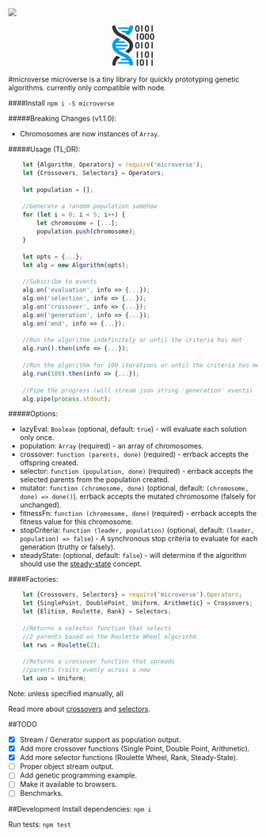 <img src="https://travis-ci.org/muliyul/microverse.svg?branch=master">
<p align="center">
  <img src="logo.png" width="85" height="85"/>
</p>

#microverse
microverse is a tiny library for quickly prototyping genetic algorithms. currently only compatible with node.

####Install
`npm i -S microverse`

#####Breaking Changes (v1.1.0):
* Chromosomes are now instances of `Array`.

#####Usage (TL;DR):

```javascript
    let {Algorithm, Operators} = require('microverse');
    let {Crossovers, Selectors} = Operators;
    
    let population = [];
    
    //Generate a random population somehow
    for (let i = 0; i < 5; i++) {
        let chromosome = [...];
        population.push(chromosome);
    }
    
    let opts = {...};
    let alg = new Algorithm(opts);
    
    //Subscribe to events
    alg.on('evaluation', info => {...});
    alg.on('selection', info => {...});
    alg.on('crossover', info => {...});
    alg.on('generation', info => {...});
    alg.on('end', info => {...});
    
    //Run the algorithm indefinitely or until the criteria has met
    alg.run().then(info => {...});
    
    //Run the algorithm for 100 iterations or until the criteria has met
    alg.run(100).then(info => {...});
    
    //Pipe the progress (will stream json string 'generation' events)
    alg.pipe(process.stdout); 
```

#####Options:
* lazyEval: `Boolean` (optional, default: `true`) - will evaluate each solution only once.
* population: `Array` (required) - an array of chromosomes.
* crossover: `function (parents, done)` (required) - errback accepts the offspring created.
* selector: `function (population, done)` (required) - errback accepts the selected parents from the population created.
* mutator: `function (chromosome, done)` (optional, default: `(chromosome, done) => done()`). errback accepts the mutated chromosome (falsely for unchanged).
* fitnessFn: `function (chromosome, done)` (required) - errback accepts the fitness value for this chromosome.
* stopCriteria: `function (leader, population)` (optional, default: `(leader, population) => false`) - A synchronous stop criteria to evaluate for each generation (truthy or falsely).
* steadyState: (optional, default: `false`) - will determine if the algorithm should use the [steady-state](http://www.obitko.com/tutorials/genetic-algorithms/crossover-mutation.php) concept.

####Factories:
```javascript
    let {Crossovers, Selectors} = require('microverse').Operators;
    let {SinglePoint, DoublePoint, Uniform, Arithmetic} = Crossovers;
    let {Elitism, Roulette, Rank} = Selectors;
    
    //Returns a selector function that selects 
    //2 parents based on the Roulette Wheel algorithm.
    let rws = Roulette(2);
    
    //Returns a crossover function that spreads
    //parents traits evenly across a new 
    let uxo = Uniform;
```
Note: unless specified manually, all

Read more about [crossovers](http://www.obitko.com/tutorials/genetic-algorithms/crossover-mutation.php) and [selectors](http://www.obitko.com/tutorials/genetic-algorithms/selection.php). 

##TODO
-[x] Stream / Generator support as population output. 
-[x] Add more crossover functions (Single Point, Double Point, Arithmetic).
-[x] Add more selector functions (Roulette Wheel, Rank, Steady-State).
-[ ] Proper object stream output.
-[ ] Add genetic programming example.
-[ ] Make it available to browsers.
-[ ] Benchmarks.

##Development
Install dependencies: `npm i`

Run tests: `npm test`